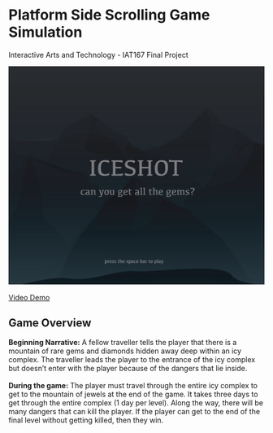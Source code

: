 # Platform Side Scrolling Game Simulation
Interactive Arts and Technology - IAT167 Final Project

![Game Image](iceshot.png)


[Video Demo](https://www.youtube.com/watch?v=vC6UjPunI-8&t=266s)

<h2>Game Overview</h2>
<strong>Beginning Narrative:</strong> A fellow traveller tells the player that there is a mountain of rare gems and diamonds hidden away deep within an icy complex.  The traveller leads the player to the entrance of the icy complex but doesn’t enter with the player because of the dangers that lie inside.  
<br><br>
<strong>During the game:</strong> The player must travel through the entire icy complex to get to the mountain of jewels at the end of the game.  It takes three days to get through the entire complex (1 day per level).  Along the way, there will be many dangers that can kill the player.  If the player can get to the end of the final level without getting killed, then they win. 
